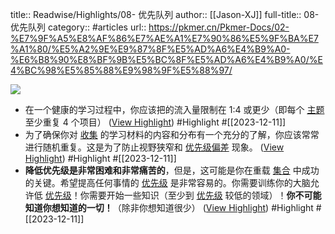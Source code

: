 title:: Readwise/Highlights/08- 优先队列
author:: [[Jason-XJ]]
full-title:: 08- 优先队列
category:: #articles
url:: https://pkmer.cn/Pkmer-Docs/02-%E7%9F%A5%E8%AF%86%E7%AE%A1%E7%90%86%E5%9F%BA%E7%A1%80/%E5%A2%9E%E9%87%8F%E5%AD%A6%E4%B9%A0-%E6%B8%90%E8%BF%9B%E5%BC%8F%E5%AD%A6%E4%B9%A0/%E4%BC%98%E5%85%88%E9%98%9F%E5%88%97/

![](https://readwise-assets.s3.amazonaws.com/media/uploaded_book_covers/profile_182549/pkmer-avatar.png)

- 在一个健康的学习过程中，你应该把的流入量限制在 1:4 或更少（即每个 [主题](http://super-memory.com/help/g.htm#Topic) 至少重复 4 个项目） ([View Highlight](https://read.readwise.io/read/01hhamfb7ryk86yb3qctfb0frh)) #Highlight #[[2023-12-11]]
- 为了确保你对 [收集](http://super-memory.com/help/g.htm#Collection) 的学习材料的内容和分布有一个充分的了解，你应该常常进行随机重复。这是为了防止视野狭窄和 [优先级偏差](http://super-memory.com/help/g.htm#Priority_bias) 现象。 ([View Highlight](https://read.readwise.io/read/01hhamfmjcac2tc1jsyyb8p4r0)) #Highlight #[[2023-12-11]]
- **降低优先级是非常困难和非常痛苦的**，但是，这可能是你在重载 [集合](http://super-memory.com/help/g.htm#Collection) 中成功的关键。希望提高任何事情的 [优先级](http://super-memory.com/help/g.htm#Priority) 是非常容易的。你需要训练你的大脑允许低 [优先级](http://super-memory.com/help/g.htm#Priority)！你需要开始一些知识（至少到 [优先级](http://super-memory.com/help/g.htm#Priority) 较低的领域）！**你不可能知道你想知道的一切！**（除非你想知道很少） ([View Highlight](https://read.readwise.io/read/01hhamh9jgkqjqdkhseq2dpz3s)) #Highlight #[[2023-12-11]]
